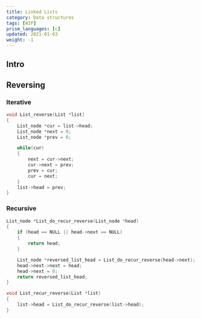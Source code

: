 ```yaml
---
title: Linked Lists
category: Data structures
tags: [WIP]
prism_languages: [c]
updated: 2021-01-03
weight: -1
---
```


Intro
-------------------------------------

Reversing
-------------------------------------

### Iterative

```c
void List_reverse(List *list)
{
    List_node *cur = list->head;
    List_node *next = 0;
    List_node *prev = 0;

    while(cur)
    {
        next = cur->next;
        cur->next = prev;
        prev = cur;
        cur = next;
    }
    list->head = prev;
}
```

### Recursive

```c
List_node *List_do_recur_reverse(List_node *head)
{
    if (head == NULL || head->next == NULL)
    {
        return head;
    }

    List_node *reversed_list_head = List_do_recur_reverse(head->next);
    head->next->next = head;
    head->next = 0;
    return reversed_list_head;
}

void List_recur_reverse(List *list)
{
    list->head = List_do_recur_reverse(list->head);
}
```
